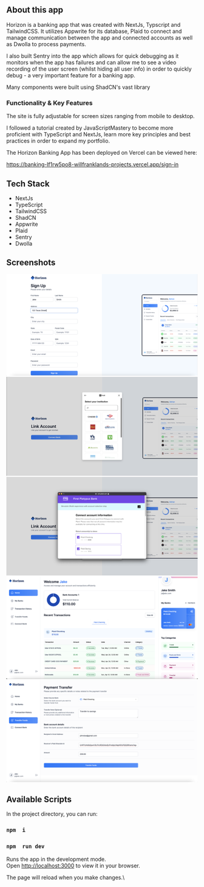 ## About this app

Horizon is a banking app that was created with NextJs, Typscript and TailwindCSS. It utilizes Appwrite for its database, Plaid to connect and manage communication between the app and connected accounts as well as Dwolla to process payments.

I also built Sentry into the app which allows for quick debugging as it monitors when the app has failures and can allow me to see a video recording of the user screen (whilst hiding all user info) in order to quickly debug - a very important feature for a banking app.

Many components were built using ShadCN's vast library

### Functionality & Key Features

The site is fully adjustable for screen sizes ranging from mobile to desktop.

I followed a tutorial created by JavaScriptMastery to become more proficient with TypeScript and NextJs, learn more key principles and best practices in order to expand my portfolio.

The Horizon Banking App has been deployed on Vercel can be viewed here:

https://banking-lf1rw5po8-willfranklands-projects.vercel.app/sign-in

## Tech Stack

- NextJs
- TypeScript
- TailwindCSS
- ShadCN
- Appwrite
- Plaid
- Sentry
- Dwolla

## Screenshots

!["Screenshot of sign-up page"](public/screenshots/Banking_app_sign-up.png)
!["Screenshot of bank connection via Plaid"](public/screenshots/Connect_bank.png)
!["Screenshot of connecting accounts"](public/screenshots/connect_accounts.png)
!["Screenshot of homepage"](public/screenshots/Homepage_banking.png)
!["Screenshot of payment transfer page"](public/screenshots/payment_transfer_page.png)


## Available Scripts

In the project directory, you can run:

### `npm  i`
### `npm  run dev`

Runs the app in the development mode.\
Open [http://localhost:3000](http://localhost:3000) to view it in your browser.

The page will reload when you make changes.\